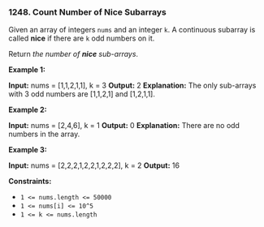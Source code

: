 ### 1248\. Count Number of Nice Subarrays

Given an array of integers `nums` and an integer `k`. A continuous subarray is called **nice** if there are `k` odd numbers on it.

Return _the number of **nice** sub-arrays_.

**Example 1:**

**Input:** nums = \[1,1,2,1,1\], k = 3
**Output:** 2
**Explanation:** The only sub-arrays with 3 odd numbers are \[1,1,2,1\] and \[1,2,1,1\].

**Example 2:**

**Input:** nums = \[2,4,6\], k = 1
**Output:** 0
**Explanation:** There are no odd numbers in the array.

**Example 3:**

**Input:** nums = \[2,2,2,1,2,2,1,2,2,2\], k = 2
**Output:** 16

**Constraints:**

*   `1 <= nums.length <= 50000`
*   `1 <= nums[i] <= 10^5`
*   `1 <= k <= nums.length`
